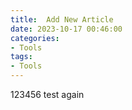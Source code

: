 ```yaml
---
title:  Add New Article
date: 2023-10-17 00:46:00
categories:
- Tools
tags:
- Tools
---
```


123456
test again